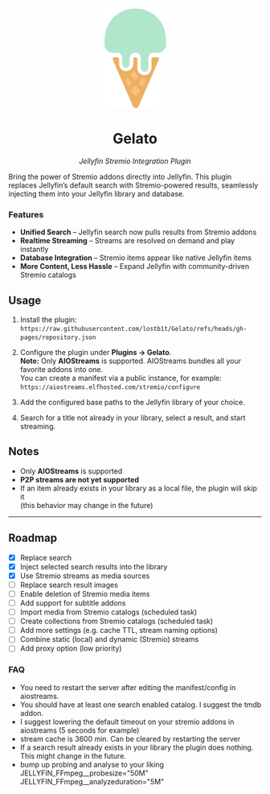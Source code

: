 <div align="center">
   <img width="125" src="logo.png" alt="Logo">
</div>
   
<div align="center">
  <h1><b>Gelato</b></h1>
  <p><i>Jellyfin Stremio Integration Plugin</i></p>
</div>

Bring the power of Stremio addons directly into Jellyfin. This plugin replaces Jellyfin’s default search with Stremio-powered results, seamlessly injecting them into your Jellyfin library and database.

### Features
- **Unified Search** – Jellyfin search now pulls results from Stremio addons
- **Realtime Streaming** – Streams are resolved on demand and play instantly
- **Database Integration** – Stremio items appear like native Jellyfin items
- **More Content, Less Hassle** – Expand Jellyfin with community-driven Stremio catalogs

## Usage

1. Install the plugin:  
   `https://raw.githubusercontent.com/lostb1t/Gelato/refs/heads/gh-pages/repository.json`

2. Configure the plugin under **Plugins → Gelato**.  
   **Note:** Only **AIOStreams** is supported. AIOStreams bundles all your favorite addons into one.  
   You can create a manifest via a public instance, for example:  
   `https://aiostreams.elfhosted.com/stremio/configure`

3. Add the configured base paths to the Jellyfin library of your choice.

4. Search for a title not already in your library, select a result, and start streaming.

## Notes

- Only **AIOStreams** is supported  
- **P2P streams are not yet supported**  
- If an item already exists in your library as a local file, the plugin will skip it  
  (this behavior may change in the future)

---

## Roadmap

- [x] Replace search  
- [x] Inject selected search results into the library  
- [x] Use Stremio streams as media sources  
- [ ] Replace search result images  
- [ ] Enable deletion of Stremio media items  
- [ ] Add support for subtitle addons  
- [ ] Import media from Stremio catalogs (scheduled task)  
- [ ] Create collections from Stremio catalogs (scheduled task)  
- [ ] Add more settings (e.g. cache TTL, stream naming options)  
- [ ] Combine static (local) and dynamic (Stremio) streams  
- [ ] Add proxy option (low priority)  

### FAQ

- You need to restart the server after editing the manifest/config in aiostreams.
- You should have at least one search enabled catalog. I suggest the tmdb addon.
- I suggest lowering the default timeout on your stremio addons in aiostreams (5 seconds for example)
- stream cache is 3600 min. Can be cleared by restarting the server
- If a search result already exists in your library the plugin does nothing. This might change in the future.
- bump up probing and analyse to your liking
  JELLYFIN_FFmpeg__probesize="50M" JELLYFIN_FFmpeg__analyzeduration="5M"